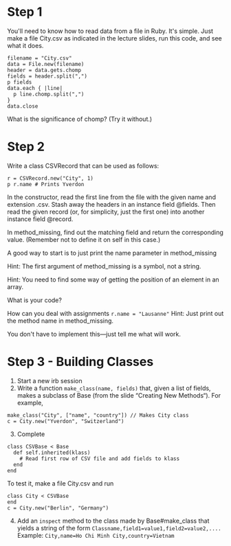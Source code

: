 # Step 1

You'll need to know how to read data from a file in Ruby. It's simple. Just make a file City.csv as indicated in the lecture slides, run this code, and see what it does.
```
filename = "City.csv"
data = File.new(filename)
header = data.gets.chomp
fields = header.split(",")
p fields
data.each { |line| 
  p line.chomp.split(",")
}
data.close
```
What is the significance of chomp? (Try it without.)

# Step 2
Write a class CSVRecord that can be used as follows:
```
r = CSVRecord.new("City", 1)
p r.name # Prints Yverdon
```
In the constructor, read the first line from the file with the given name and extension .csv. Stash away the headers in an instance field @fields. Then read the given record (or, for simplicity, just the first one) into another instance field @record.

In method_missing, find out the matching field and return the corresponding value. (Remember not to define it on self in this case.)

A good way to start is to just print the name parameter in method_missing

Hint: The first argument of method_missing is a symbol, not a string.

Hint: You need to find some way of getting the position of an element in an array.

What is your code?

How can you deal with assignments
``` r.name = "Lausanne" ```
Hint: Just print out the method name in method_missing.

You don't have to implement this—just tell me what will work.


# Step 3 - Building Classes

1. Start a new irb session
2. Write a function `make_class(name, fields)` that, given a list of fields, makes a subclass of Base (from the slide “Creating New Methods“). For example,
```
make_class("City", ["name", "country"]) // Makes City class
c = City.new("Yverdon", "Switzerland")
```
3. Complete
```
class CSVBase < Base
  def self.inherited(klass)
    # Read first row of CSV file and add fields to klass
  end
end
```
To test it, make a file City.csv and run

```
class City < CSVBase
end
c = City.new("Berlin", "Germany")
```

4. Add an `inspect` method to the class made by Base#make_class that yields a string of the form `Classname,field1=value1,field2=value2,....` Example:
`City,name=Ho Chi Minh City,country=Vietnam`


